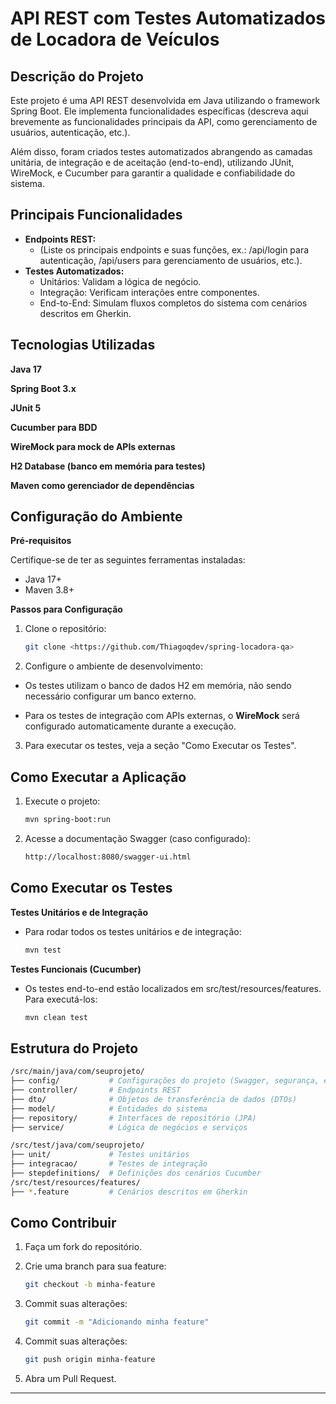 # API REST com Testes Automatizados de Locadora de Veículos

## Descrição do Projeto
Este projeto é uma API REST desenvolvida em Java utilizando o framework Spring Boot. Ele implementa funcionalidades específicas (descreva aqui brevemente as funcionalidades principais da API, como gerenciamento de usuários, autenticação, etc.).

Além disso, foram criados testes automatizados abrangendo as camadas unitária, de integração e de aceitação (end-to-end), utilizando JUnit, WireMock, e Cucumber para garantir a qualidade e confiabilidade do sistema.

## Principais Funcionalidades

- **Endpoints REST:**
  - (Liste os principais endpoints e suas funções, ex.: /api/login para autenticação, /api/users para gerenciamento de usuários, etc.).
- **Testes Automatizados:**
  - Unitários: Validam a lógica de negócio.
  - Integração: Verificam interações entre componentes.
  - End-to-End: Simulam fluxos completos do sistema com cenários descritos em Gherkin.

## Tecnologias Utilizadas
**Java 17**

**Spring Boot 3.x**

**JUnit 5**

**Cucumber para BDD**

**WireMock para mock de APIs externas**

**H2 Database (banco em memória para testes)**

**Maven como gerenciador de dependências**

## Configuração do Ambiente
**Pré-requisitos**

Certifique-se de ter as seguintes ferramentas instaladas:

- Java 17+
- Maven 3.8+

**Passos para Configuração**

1. Clone o repositório:
   ```bash
   git clone <https://github.com/Thiagoqdev/spring-locadora-qa>
   ```
2. Configure o ambiente de desenvolvimento:

- Os testes utilizam o banco de dados H2 em memória, não sendo necessário configurar um banco externo.

- Para os testes de integração com APIs externas, o **WireMock** será configurado automaticamente durante a execução.

3. Para executar os testes, veja a seção "Como Executar os Testes".

## Como Executar a Aplicação
1. Execute o projeto:
   ```bash
   mvn spring-boot:run
   ```
2. Acesse a documentação Swagger (caso configurado):
   ```bash
   http://localhost:8080/swagger-ui.html
   ```

## Como Executar os Testes
**Testes Unitários e de Integração**

- Para rodar todos os testes unitários e de integração:
   ```bash
   mvn test
   ```
**Testes Funcionais (Cucumber)**
- Os testes end-to-end estão localizados em src/test/resources/features. Para executá-los:
   ```bash
   mvn clean test
   ```
##  Estrutura do Projeto
   ```bash
/src/main/java/com/seuprojeto/
├── config/           # Configurações do projeto (Swagger, segurança, etc.)
├── controller/       # Endpoints REST
├── dto/              # Objetos de transferência de dados (DTOs)
├── model/            # Entidades do sistema
├── repository/       # Interfaces de repositório (JPA)
├── service/          # Lógica de negócios e serviços

/src/test/java/com/seuprojeto/
├── unit/             # Testes unitários
├── integracao/       # Testes de integração
├── stepdefinitions/  # Definições dos cenários Cucumber
/src/test/resources/features/
├── *.feature         # Cenários descritos em Gherkin
   ```
## Como Contribuir
1. Faça um fork do repositório.


2. Crie uma branch para sua feature:
    ```bash
   git checkout -b minha-feature
   ```
3. Commit suas alterações:
    ```bash
   git commit -m "Adicionando minha feature"
   ```
4. Commit suas alterações:
    ```bash
   git push origin minha-feature
   ```
5. Abra um Pull Request.

---